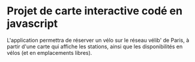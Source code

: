 # Projet de carte interactive codé en javascript

L'application permettra de réserver un vélo sur le réseau vélib' de Paris, à partir d'une carte qui affiche les stations, ainsi que les disponibilités en vélos (et en emplacements libres).

